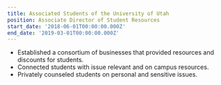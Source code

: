 ```yaml
---
title: Associated Students of the University of Utah
position: Associate Director of Student Resources
start_date: '2018-06-01T00:00:00.000Z'
end_date: '2019-03-01T00:00:00.000Z'
---
```


- Established a consortium of businesses that provided resources and discounts for students.
- Connected students with issue relevant and on campus resources.
- Privately counseled students on personal and sensitive issues.
